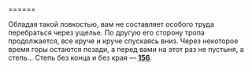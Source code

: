 ======

Обладая такой ловкостью, вам не составляет особого труда перебраться через ущелье. По другую его сторону тропа продолжается, все круче и круче спускаясь вниз. Через некоторое время горы остаются позади, а перед вами на этот раз не пустыня, а степь... Степь без конца и без края — [**156**](#n_156).

